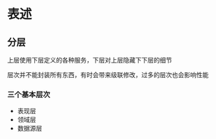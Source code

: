 # 表述

## 分层

上层使用下层定义的各种服务，下层对上层隐藏下下层的细节

层次并不能封装所有东西，有时会带来级联修改，过多的层次也会影响性能

### 三个基本层次

- 表现层
- 领域层
- 数据源层

